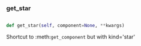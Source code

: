 ### get\_star
```py

def get_star(self, component=None, **kwargs)

```



Shortcut to :meth:`get_component` but with kind='star'

